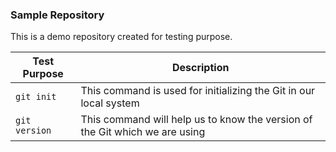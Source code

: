 ### Sample Repository
This is a demo repository created for testing purpose.

| Test Purpose | Description |
| --- | --- |
| `git init` | This command is used for initializing the Git in our local system |
| `git version` | This command will help us to know the version of the Git which we are using|
